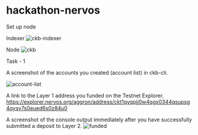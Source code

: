 # hackathon-nervos

Set up node

Indexer
![ckb-indexer](https://user-images.githubusercontent.com/8315365/128806064-01240972-09ec-4fbd-b768-32028b3521ad.png)

Node 
![ckb](https://user-images.githubusercontent.com/8315365/128806059-fd06cf02-a283-4a66-8eae-d6f30a4c2ef9.png)


Task - 1

A screenshot of the accounts you created (account list) in ckb-cli.

![account-list](https://user-images.githubusercontent.com/8315365/128845132-825ea122-12c6-40ab-921a-cb82bbc80caa.png)


A link to the Layer 1 address you funded on the Testnet Explorer.
https://explorer.nervos.org/aggron/address/ckt1qyqpjj0w4qgx0344qsupsg4qysy7s0eued6s0z84u0


A screenshot of the console output immediately after you have successfully submitted a deposit to Layer 2.
![funded](https://user-images.githubusercontent.com/8315365/128845138-0cff1a1d-e3c4-4380-a6a1-a835a78c9fc0.png)


